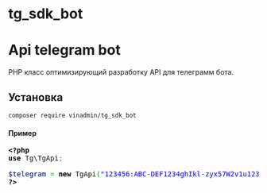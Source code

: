 # tg_sdk_bot
<h1>Api telegram bot</h1>
<p>PHP класс оптимизирующий разработку API для телеграмм бота.</p> 
<h2>Установка</h2>
<code>composer require vinadmin/tg_sdk_bot</code>
<h4>Пример</h4>

<pre class="php" style="font-family:monospace;"><span style="color: #000000; font-weight: bold;">&lt;?php</span>
<span style="color: #000000; font-weight: bold;">use</span> Tg\TgApi<span style="color: #339933;">;</span>
&nbsp;
<span style="color: #000088;">$telegram</span> <span style="color: #339933;">=</span> <span style="color: #000000; font-weight: bold;">new</span> TgApi<span style="color: #009900;">&#40;</span><span style="color: #0000ff;">&quot;123456:ABC-DEF1234ghIkl-zyx57W2v1u123ew11&quot;</span><span style="color: #009900;">&#41;</span><span style="color: #339933;">;</span>
<span style="color: #000000; font-weight: bold;">?&gt;</span></pre>
